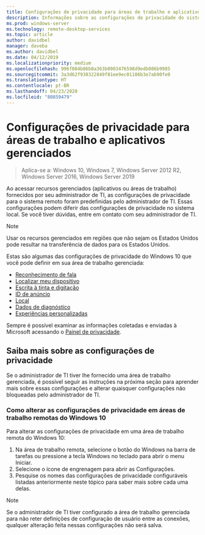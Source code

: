 ```yaml
---
title: Configurações de privacidade para áreas de trabalho e aplicativos gerenciados
description: Informações sobre as configurações de privacidade do sistema remoto ao usar áreas de trabalho e aplicativos gerenciados.
ms.prod: windows-server
ms.technology: remote-desktop-services
ms.topic: article
author: davidbel
manager: daveba
ms.author: davidbel
ms.date: 04/12/2019
ms.localizationpriority: medium
ms.openlocfilehash: 996f084b86b0a363b0903476598d9edb086b9985
ms.sourcegitcommit: 3a3d62f938322849f81ee9ec01186b3e7ab90fe0
ms.translationtype: HT
ms.contentlocale: pt-BR
ms.lasthandoff: 04/23/2020
ms.locfileid: "80859479"
---
```

# <a name="privacy-settings-for-managed-apps-and-desktops"></a>Configurações de privacidade para áreas de trabalho e aplicativos gerenciados

>Aplica-se a: Windows 10, Windows 7, Windows Server 2012 R2, Windows Server 2016, Windows Server 2019

Ao acessar recursos gerenciados (aplicativos ou áreas de trabalho) fornecidos por seu administrador de TI, as configurações de privacidade para o sistema remoto foram predefinidas pelo administrador de TI. Essas configurações podem diferir das configurações de privacidade no sistema local. Se você tiver dúvidas, entre em contato com seu administrador de TI.

>[!NOTE]
>Usar os recursos gerenciados em regiões que não sejam os Estados Unidos pode resultar na transferência de dados para os Estados Unidos.

Estas são algumas das configurações de privacidade do Windows 10 que você pode definir em sua área de trabalho gerenciada:

- [Reconhecimento de fala](https://go.microsoft.com/fwlink/?linkid=874646)
- [Localizar meu dispositivo](https://go.microsoft.com/fwlink/?linkid=533063)
- [Escrita à tinta e digitação](https://go.microsoft.com/fwlink/?linkid=874646)
- [ID de anúncio](https://go.microsoft.com/fwlink/?linkid=838419)
- [Local](https://go.microsoft.com/fwlink/?linkid=529987)
- [Dados de diagnóstico](https://go.microsoft.com/fwlink/?linkid=614828)
- [Experiências personalizadas](https://go.microsoft.com/fwlink/?linkid=614828)

Sempre é possível examinar as informações coletadas e enviadas à Microsoft acessando o [Painel de privacidade](https://go.microsoft.com/fwlink/?linkid=864206).

## <a name="learn-more-about-privacy-settings"></a>Saiba mais sobre as configurações de privacidade

Se o administrador de TI tiver lhe fornecido uma área de trabalho gerenciada, é possível seguir as instruções na próxima seção para aprender mais sobre essas configurações e alterar quaisquer configurações não bloqueadas pelo administrador de TI.

### <a name="how-to-change-privacy-settings-in-windows-10-remote-desktops"></a>Como alterar as configurações de privacidade em áreas de trabalho remotas do Windows 10

Para alterar as configurações de privacidade em uma área de trabalho remota do Windows 10:

1. Na área de trabalho remota, selecione o botão do Windows na barra de tarefas ou pressione a tecla Windows no teclado para abrir o menu Iniciar.
2. Selecione o ícone de engrenagem para abrir as Configurações.
3. Pesquise os nomes das configurações de privacidade configuráveis listadas anteriormente neste tópico para saber mais sobre cada uma delas.

>[!NOTE]
> Se o administrador de TI tiver configurado a área de trabalho gerenciada para não reter definições de configuração de usuário entre as conexões, qualquer alteração feita nessas configurações não será salva.
